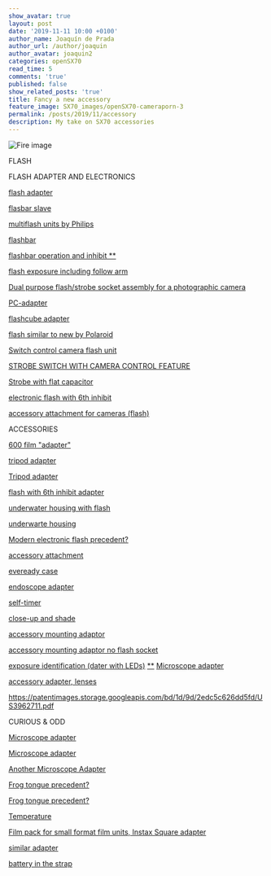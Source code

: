 ```yaml
---
show_avatar: true
layout: post
date: '2019-11-11 10:00 +0100'
author_name: Joaquín de Prada
author_url: /author/joaquin
author_avatar: joaquin2
categories: openSX70
read_time: 5
comments: 'true'
published: false
show_related_posts: 'true'
title: Fancy a new accessory
feature_image: SX70_images/openSX70-cameraporn-3
permalink: /posts/2019/11/accessory
description: My take on SX70 accessories
---
```

![Fire image]({{site.url}}/{{site.baseurl}}img/2019/07/726112-M125D-alpha-model3.jpg)

FLASH

FLASH ADAPTER AND ELECTRONICS

<a href="https://patentimages.storage.googleapis.com/cb/2e/2b/0db723b44d69f2/US4401375.pdf" target="_blank">flash adapter</a>

<a href="https://patentimages.storage.googleapis.com/a3/e6/bc/5cf8df647627c5/US3942076.pdf" target="_blank">flasbar slave</a>

<a href="https://patents.google.com/patent/US3860809A/en?q=(flash)&q=(SX-70)&oq=(flash)+(SX-70)+&page=5" target="_blank">multiflash units by Philips</a>

[flashbar](https://patentimages.storage.googleapis.com/b6/f7/68/8220622b445dcd/US3757643.pdf)

[flashbar operation and inhibit **](https://patentimages.storage.googleapis.com/c2/33/65/cc740b195e0419/US4005449.pdf)



[flash exposure including follow arm](https://patentimages.storage.googleapis.com/9d/a5/39/0bbee90ae42478/US4200379.pdf)

[Dual purpose flash/strobe socket assembly for a photographic camera](https://patentimages.storage.googleapis.com/39/cc/b6/9b2b0bda8c8ea3/US4185905.pdf)

[PC-adapter](https://patentimages.storage.googleapis.com/80/ff/c1/db84de2a5a9295/US4001640.pdf)

[flashcube adapter](https://patentimages.storage.googleapis.com/85/cf/3a/65afef3835bd20/US3809878.pdf)

<a href="https://patentimages.storage.googleapis.com/ee/bf/3c/52eb425e9f7e9f/US4184756.pdf" target="_blank">flash similar to new by Polaroid</a>



<a href="https://patentimages.storage.googleapis.com/b4/eb/2e/924d09173e0e2f/US4285589.pdf" target="_blank">Switch control camera flash unit</a>

<a href="https://patentimages.storage.googleapis.com/18/d0/57/cdab7f975b6ab3/US4291964.pdf" target="_blank">STROBE SWITCH WITH CAMERA CONTROL FEATURE </a>

<a href="https://patentimages.storage.googleapis.com/50/50/39/2e510b639f7263/US4086606.pdf" target="_blank">Strobe with flat capacitor</a>

<a href="https://patentimages.storage.googleapis.com/52/81/91/900114e04353f5/US4064519.pdf" target="_blank">electronic flash with 6th inhibit</a>

<a href="https://patentimages.storage.googleapis.com/97/5c/74/1c345017f0a735/US3967303.pdf" target="_blank">accessory attachment for cameras (flash)</a>



ACCESSORIES

<a href="https://patentimages.storage.googleapis.com/eb/96/5f/6db5cd697ce3c9/US4208112.pdf" target="_blank">600 film "adapter"</a>

<a href="https://patentimages.storage.googleapis.com/17/00/a9/158afc188fba0a/US3821771.pdf" target="_blank">tripod adapter


<a href="https://patentimages.storage.googleapis.com/0b/1c/af/28b6e3b8fcf49b/US3800312.pdf" target="_blank">Tripod adapter</a>

<a href="https://patentimages.storage.googleapis.com/52/81/91/900114e04353f5/US4064519.pdf" target="_blank">flash with 6th inhibit adapter</a>

<a href="https://patentimages.storage.googleapis.com/4f/5b/7e/d8cd3b6738ccf6/US3832720.pdf" target="_blank">underwater housing with flash</a>

<a href="https://patentimages.storage.googleapis.com/18/57/ac/f24562763a64ff/US3832725.pdf" target="_blank">underwarte housing</a>

<a href="https://patentimages.storage.googleapis.com/d4/43/a7/73437f11804ec4/US3967302.pdf" target="_blank">Modern electronic flash precedent?</a>

<a href="https://patentimages.storage.googleapis.com/5f/0c/e9/f9a2e9767f122c/US3882517.pdf" target="_blank">accessory attachment</a>

<a href="https://patentimages.storage.googleapis.com/16/d2/ce/a7310499b71d09/US3977013.pdf" target="_blank">eveready case</a>

<a href="https://patentimages.storage.googleapis.com/f2/0e/23/bf568e707da055/US4192591.pdf" target="_blank">endoscope adapter</a>

<a href="https://patentimages.storage.googleapis.com/4a/cc/ae/8fe8121f19e912/US3831184.pdf" target="_blank">self-timer</a>

<a href="https://patentimages.storage.googleapis.com/5f/0c/e9/f9a2e9767f122c/US3882517.pdf" target="_blank">close-up and shade</a>

<a href="https://patentimages.storage.googleapis.com/32/c9/fa/4a46c58236c0b3/US3961349.pdf" target="_blank">accessory mounting adaptor</a>

<a href="https://patentimages.storage.googleapis.com/32/c9/fa/4a46c58236c0b3/US3961349.pdf" target="_blank">accessory mounting adaptor no flash socket</a>

<a href="https://patentimages.storage.googleapis.com/f1/5f/f6/655c1e7e7c42b9/US4182559.pdf" target="_blank">exposure identification (dater with LEDs)</a>
<a href="**" target="_blank">**</a>
<a href="**" target="_blank">**</a>
<a href="**" target="_blank">**</a>
<a href="https://patentimages.storage.googleapis.com/fc/b7/41/64835fd33e4637/US4176931.pdf" target="_blank">Microscope adapter</a>



<a href="https://patentimages.storage.googleapis.com/bd/1d/9d/2edc5c626dd5fd/US3962711.pdf" target="_blank">accessory adapter, lenses</a>

https://patentimages.storage.googleapis.com/bd/1d/9d/2edc5c626dd5fd/US3962711.pdf

CURIOUS & ODD

<a href="https://patentimages.storage.googleapis.com/57/62/46/3657c7512fe31b/US3976368.pdf" target="_blank">Microscope adapter</a>

<a href="https://patentimages.storage.googleapis.com/fc/b7/41/64835fd33e4637/US4176931.pdf" target="_blank">Microscope adapter</a>

<a href="https://patentimages.storage.googleapis.com/33/25/46/b79190d78a4053/US4021825.pdf" target="_blank">Another Microscope Adapter</a>

<a href="https://patentimages.storage.googleapis.com/2e/8b/b2/d482751a3ee5ff/US4032937.pdf" target="_blank">Frog tongue precedent?</a>

<a href="https://patentimages.storage.googleapis.com/7f/22/4a/25264ddbc06681/US4034386.pdf" target="_blank">Frog tongue precedent?</a>

<a href="https://patentimages.storage.googleapis.com/f6/7b/88/1754972abe0d3b/US3593631.pdf" target="_blank">Temperature</a>

<a href="https://patentimages.storage.googleapis.com/f4/10/d6/48db5e2ef8bcd0/US4199240.pdf" target="_blank">Film pack for small format film units, Instax Square adapter</a>

<a href="https://patentimages.storage.googleapis.com/21/fb/53/f8546051032684/US4227789.pdf" target="_blank">similar adapter</a>

<a href="https://patentimages.storage.googleapis.com/b1/35/87/5ce3b69ca792f7/US4007470.pdf" target="_blank">battery in the strap</a>
